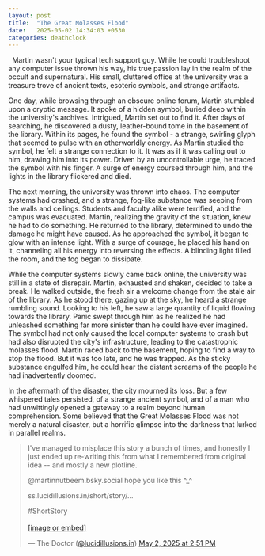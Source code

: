 ```yaml
---
layout: post
title:  "The Great Molasses Flood"
date:   2025-05-02 14:34:03 +0530
categories: deathclock
---
```


&nbsp; Martin wasn't your typical tech support guy. While he could troubleshoot any computer issue thrown his way, his true passion lay in the realm of the occult and supernatural. His small, cluttered office at the university was a treasure trove of ancient texts, esoteric symbols, and strange artifacts.

One day, while browsing through an obscure online forum, Martin stumbled upon a cryptic message. It spoke of a hidden symbol, buried deep within the university's archives. Intrigued, Martin set out to find it. After days of searching, he discovered a dusty, leather-bound tome in the basement of the library. Within its pages, he found the symbol - a strange, swirling glyph that seemed to pulse with an otherworldly energy. As Martin studied the symbol, he felt a strange connection to it. It was as if it was calling out to him, drawing him into its power. Driven by an uncontrollable urge, he traced the symbol with his finger. A surge of energy coursed through him, and the lights in the library flickered and died.

The next morning, the university was thrown into chaos. The computer systems had crashed, and a strange, fog-like substance was seeping from the walls and ceilings. Students and faculty alike were terrified, and the campus was evacuated. Martin, realizing the gravity of the situation, knew he had to do something. He returned to the library, determined to undo the damage he might have caused. As he approached the symbol, it began to glow with an intense light. With a surge of courage, he placed his hand on it, channeling all his energy into reversing the effects. A blinding light filled the room, and the fog began to dissipate.

While the computer systems slowly came back online, the university was still in a state of disrepair. Martin, exhausted and shaken, decided to take a break. He walked outside, the fresh air a welcome change from the stale air of the library. As he stood there, gazing up at the sky, he heard a strange rumbling sound. Looking to his left, he saw a large quantity of liquid flowing towards the library. Panic swept through him as he realized he had unleashed something far more sinister than he could have ever imagined. The symbol had not only caused the local computer systems to crash but had also disrupted the city's infrastructure, leading to the catastrophic molasses flood. Martin raced back to the basement, hoping to find a way to stop the flood. But it was too late, and he was trapped. As the sticky substance engulfed him, he could hear the distant screams of the people he had inadvertently doomed.

In the aftermath of the disaster, the city mourned its loss. But a few whispered tales persisted, of a strange ancient symbol, and of a man who had unwittingly opened a gateway to a realm beyond human comprehension. Some believed that the Great Molasses Flood was not merely a natural disaster, but a horrific glimpse into the darkness that lurked in parallel realms.


<blockquote class="bluesky-embed" data-bluesky-uri="at://did:plc:36h6ttx2g23zqr4accilbvo7/app.bsky.feed.post/3lo6ipnddlk2i" data-bluesky-cid="bafyreicmcgkr3jbdltkal324lxkadjpk6rdnknkixo5b6lcebdi7zbn2ne" data-bluesky-embed-color-mode="light"><p lang="en">I&#x27;ve managed to misplace this story a bunch of times, and honestly I just ended up re-writing this from what I remembered from original idea -- and mostly a new plotline.

@martinnutbeem.bsky.social hope you like this ^_^

ss.lucidillusions.in/short/story/...

#ShortStory<br><br><a href="https://bsky.app/profile/did:plc:36h6ttx2g23zqr4accilbvo7/post/3lo6ipnddlk2i?ref_src=embed">[image or embed]</a></p>&mdash; The Doctor (<a href="https://bsky.app/profile/did:plc:36h6ttx2g23zqr4accilbvo7?ref_src=embed">@lucidillusions.in</a>) <a href="https://bsky.app/profile/did:plc:36h6ttx2g23zqr4accilbvo7/post/3lo6ipnddlk2i?ref_src=embed">May 2, 2025 at 2:51 PM</a></blockquote><script async src="https://embed.bsky.app/static/embed.js" charset="utf-8"></script>
